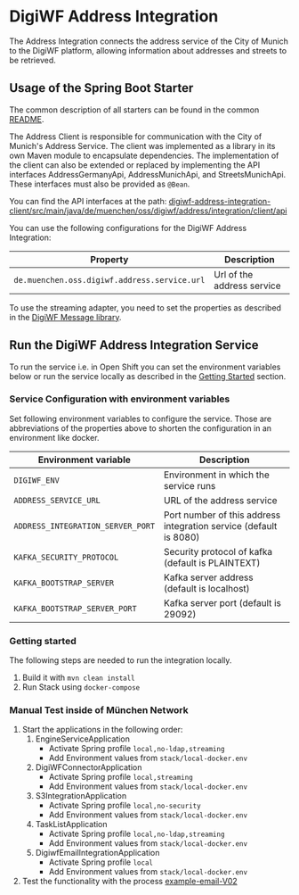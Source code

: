 # DigiWF Address Integration

The Address Integration connects the address service of the City of Munich to the DigiWF platform, allowing information
about addresses and streets to be retrieved.

## Usage of the Spring Boot Starter

The common description of all starters can be found in the
common [README](https://github.com/it-at-m/digiwf-core/blob/dev/digiwf-integrations/README.md#spring-boot-starter).

The Address Client is responsible for communication with the City of Munich's Address Service. The client was
implemented as a library in its own Maven module to encapsulate dependencies. The implementation of the client can also
be extended or replaced by implementing the API interfaces AddressGermanyApi, AddressMunichApi, and StreetsMunichApi.
These interfaces must also be provided as `@Bean`.

You can find the API interfaces at the
path: [digiwf-address-integration-client/src/main/java/de/muenchen/oss/digiwf/address/integration/client/api](https://github.com/it-at-m/digiwf-core/tree/dev/digiwf-integrations/digiwf-address-integration/digiwf-address-integration-client/src/main/java/de/muenchen/oss/digiwf/address/integration/client/api)

You can use the following configurations for the DigiWF Address Integration:

| Property                                     | Description                |
|----------------------------------------------|----------------------------|
| `de.muenchen.oss.digiwf.address.service.url` | Url of the address service |

To use the streaming adapter, you need to set the properties as described in
the [DigiWF Message library](https://github.com/it-at-m/digiwf-core/blob/dev/digiwf-libs/digiwf-message/README.md#configuration).

## Run the DigiWF Address Integration Service

To run the service i.e. in Open Shift you can set the environment variables below or run the service locally as
described in the [Getting Started](#getting-started) section.

### Service Configuration with environment variables

Set following environment variables to configure the service. Those are abbreviations of the properties above to shorten
the configuration in an environment like docker.

| Environment variable              | Description                                                       |
|-----------------------------------|-------------------------------------------------------------------|
| `DIGIWF_ENV`                      | Environment in which the service runs                             |
| `ADDRESS_SERVICE_URL`             | URL of the address service                                        |
| `ADDRESS_INTEGRATION_SERVER_PORT` | Port number of this address integration service (default is 8080) |
| `KAFKA_SECURITY_PROTOCOL`         | Security protocol of kafka (default is PLAINTEXT)                 |
| `KAFKA_BOOTSTRAP_SERVER`          | Kafka server address (default is localhost)                       |
| `KAFKA_BOOTSTRAP_SERVER_PORT`     | Kafka server port (default is 29092)                              |

### Getting started

The following steps are needed to run the integration locally.

1. Build it with `mvn clean install`
2. Run Stack using `docker-compose`

### Manual Test inside of München Network

1. Start the applications in the following order:
   1. EngineServiceApplication
      - Activate Spring profile `local,no-ldap,streaming`
      - Add Environment values from `stack/local-docker.env`
   2. DigiWFConnectorApplication
      - Activate Spring profile `local,streaming`
      - Add Environment values from `stack/local-docker.env`
   3. S3IntegrationApplication
      - Activate Spring profile `local,no-security`
      - Add Environment values from `stack/local-docker.env`
   4. TaskListApplication
      - Activate Spring profile `local,no-ldap,streaming`
      - Add Environment values from `stack/local-docker.env`
   5. DigiwfEmailIntegrationApplication
      - Activate Spring profile `local`
      - Add Environment values from `stack/local-docker.env`
2. Test the functionality with the
   process [example-email-V02](../../digiwf-engine/digiwf-engine-service/src/main/resources/prozesse/example/address-integration)
